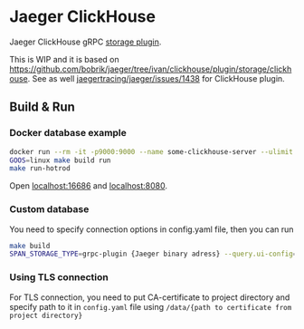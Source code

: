 # Jaeger ClickHouse

Jaeger ClickHouse gRPC [storage plugin](https://github.com/jaegertracing/jaeger/tree/master/plugin/storage/grpc).

This is WIP and it is based on https://github.com/bobrik/jaeger/tree/ivan/clickhouse/plugin/storage/clickhouse. 
See as well [jaegertracing/jaeger/issues/1438](https://github.com/jaegertracing/jaeger/issues/1438) for ClickHouse plugin.

## Build & Run

### Docker database example

```bash
docker run --rm -it -p9000:9000 --name some-clickhouse-server --ulimit nofile=262144:262144 yandex/clickhouse-server:21
GOOS=linux make build run
make run-hotrod
```

Open [localhost:16686](http://localhost:16686) and [localhost:8080](http://localhost:8080).

### Custom database

You need to specify connection options in config.yaml file, then you can run 

```bash
make build
SPAN_STORAGE_TYPE=grpc-plugin {Jaeger binary adress} --query.ui-config=jaeger-ui.json --grpc-storage-plugin.binary=./{name of built binary} --grpc-storage-plugin.configuration-file=config.yaml --grpc-storage-plugin.log-level=debug
```

### Using TLS connection

For TLS connection, you need to put CA-certificate to project directory and specify path to it in ``config.yaml``
file using ``/data/{path to certificate from project directory}``
